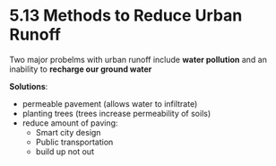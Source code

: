 # 5.13 Methods to Reduce Urban Runoff

Two major probelms with urban runoff include **water pollution** and an inability to **recharge our ground water**

**Solutions**:

* permeable pavement \(allows water to infiltrate\)
* planting trees \(trees increase permeability of soils\)
* reduce amount of paving:
  * Smart city design
  * Public transportation
  * build up not out

